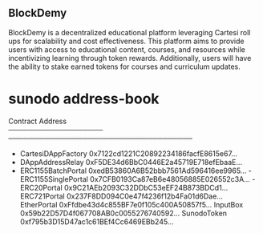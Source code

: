 ## BlockDemy

BlockDemy is a decentralized educational platform leveraging Cartesi roll ups for scalability and cost effectiveness. This platform aims to provide users with access to educational content, courses, and resources while incentivizing learning through token rewards. Additionally, users will have the ability to stake earned tokens for courses and curriculum updates.

# sunodo address-book

Contract            Address                               
─────────────────── ───────────────────────────────────── 
- CartesiDAppFactory  0x7122cd1221C20892234186facfE8615e67… 
- DAppAddressRelay    0xF5DE34d6BbC0446E2a45719E718efEbaaE… 
- ERC1155BatchPortal  0xedB53860A6B52bbb7561Ad596416ee9965… 
-ERC1155SinglePortal 0x7CFB0193Ca87eB6e48056885E026552c3A… 
-ERC20Portal         0x9C21AEb2093C32DDbC53eEF24B873BDCd1… 
ERC721Portal        0x237F8DD094C0e47f4236f12b4Fa01d6Dae… 
EtherPortal         0xFfdbe43d4c855BF7e0f105c400A50857f5… 
InputBox            0x59b22D57D4f067708AB0c0055276740592… 
SunodoToken         0xf795b3D15D47ac1c61BEf4Cc6469EBb245… 